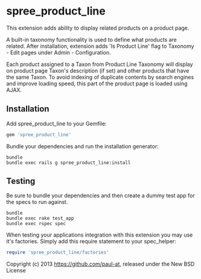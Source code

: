 spree_product_line
================

This extension adds ability to display related products on a product page.

A built-in taxonomy functionality is used to define what products are related.
After installation, extension adds 'Is Product Line' flag to Taxonomy - Edit
pages under Admin - Configuration.

Each product assigned to a Taxon from Product Line Taxonomy will
display on product page Taxon's description (if set) and other products that
have the same Taxon. To avoid indexing of duplicate contents by search engines
and improve loading speed, this part of the product page is loaded using AJAX.

Installation
------------

Add spree_product_line to your Gemfile:

```ruby
gem 'spree_product_line'
```

Bundle your dependencies and run the installation generator:

```shell
bundle
bundle exec rails g spree_product_line:install
```

Testing
-------

Be sure to bundle your dependencies and then create a dummy test app for the specs to run against.

```shell
bundle
bundle exec rake test_app
bundle exec rspec spec
```

When testing your applications integration with this extension you may use it's factories.
Simply add this require statement to your spec_helper:

```ruby
require 'spree_product_line/factories'
```

Copyright (c) 2013 https://github.com/paul-at, released under the New BSD License
